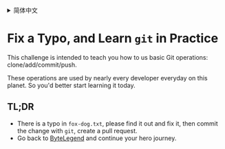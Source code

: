 <details>
  <summary>简体中文</summary>

  # 修复一个错误的文本，在实战中学习`git`的基本操作

  这是一个教学，旨在帮助你学习Git的基本操作：clone/add/commit/push。
  这是世界上几乎每个开发者的日常工作内容，所以最好从现在就开始熟悉它。

  ## 太长不看的描述
  - `fox-dog.txt`中包含了一个<ruby>笔误<rt>typo</rt></ruby>，请找到并修复它，然后使用`git`提交，创建一个Pull Request。
    - 如果你不知道这个英语句子背后的故事，或者找不到其中的错误，请使用你熟悉的搜索引擎搜索这个句子吧！
  - 回到[字节传说](https://bytelegend.com)，然后继续你的英雄旅程。

</details>

# Fix a Typo, and Learn `git` in Practice

This challenge is intended to teach you how to us basic Git operations: clone/add/commit/push.

These operations are used by nearly every developer everyday on this planet. So you'd better start learning it today.

## TL;DR

- There is a typo in `fox-dog.txt`, please find it out and fix it, then commit the change with `git`, create a pull request.
- Go back to [ByteLegend](https://bytelegend.com) and continue your hero journey.
